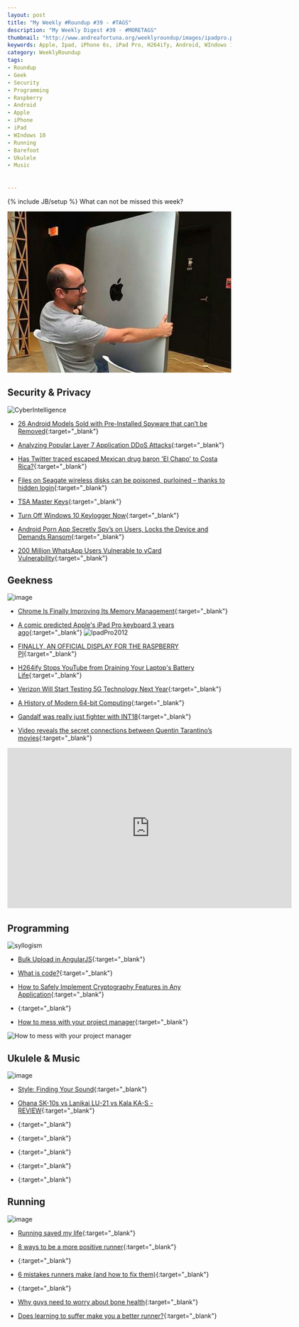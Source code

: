 ```yaml
---
layout: post
title: "My Weekly #Roundup #39 - #TAGS"
description: "My Weekly Digest #39 - #MORETAGS"
thumbnail: "http://www.andreafortuna.org/weeklyroundup/images/ipadpro.png"
keywords: Apple, Ipad, iPhone 6s, iPad Pro, H264ify, Android, WIndows 10, seagate, raspberry, Geek, Security,Programming, Running, Barefoot, Music, ukulele, transcription
category: WeeklyRoundup
tags: 
- Roundup
- Geek
- Security
- Programming
- Raspberry
- Android
- Apple
- iPhone
- iPad
- WIndows 10
- Running
- Barefoot
- Ukulele
- Music


---
```

{% include JB/setup %}
What can not be missed this week? 

![iPadPro](/weeklyroundup/images/ipadpro.png)
<!-- more -->

Security & Privacy
--
![CyberIntelligence](http://imgs.xkcd.com/comics/cyberintelligence.png)

- [26 Android Models Sold with Pre-Installed Spyware that can’t be Removed](https://freedomhacker.net/26-android-models-sold-preinstalled-spyware-cant-be-removed-4597/){:target="_blank"}

- [Analyzing Popular Layer 7 Application DDoS Attacks](https://blog.sucuri.net/2015/09/analyzing-popular-layer-7-application-ddos-attacks.html){:target="_blank"}

- [Has Twitter traced escaped Mexican drug baron 'El Chapo' to Costa Rica?](https://nakedsecurity.sophos.com/2015/09/08/has-twitter-traced-escaped-mexican-drug-baron-el-chapo-to-costa-rica/?utm_source=Naked%2520Security%2520-%2520Feed&utm_medium=feed&utm_content=rss2&utm_campaign=Feed){:target="_blank"}

- [Files on Seagate wireless disks can be poisoned, purloined – thanks to hidden login](http://www.theregister.co.uk/2015/09/07/files_on_seagate_wireless_disks_can_be_poisoned_purloined/){:target="_blank"}

- [TSA Master Keys](https://www.schneier.com/blog/archives/2015/09/tsa_master_keys.html){:target="_blank"}

- [Turn Off Windows 10 Keylogger Now](http://thehackernews.com/2015/09/windows10-keylogger-security.html){:target="_blank"}

- [Android Porn App Secretly Spy’s on Users, Locks the Device and Demands Ransom](https://freedomhacker.net/android-porn-app-secretly-spys-users-locks-phone-demands-ransom-4601/){:target="_blank"}

- [200 Million WhatsApp Users Vulnerable to vCard Vulnerability](http://thehackernews.com/2015/09/whatsapp-vcard-vulnerability.html){:target="_blank"}



Geekness
--

![image](http://www.commitstrip.com/wp-content/uploads/2015/08/Strip-Damnation-des-ordis-650-finalenglish3.jpg)

- [Chrome Is Finally Improving Its Memory Management](http://lifehacker.com/chrome-updates-with-speed-improvements-and-better-memor-1728577172){:target="_blank"}

- [A comic predicted Apple's iPad Pro keyboard 3 years ago](http://www.engadget.com/2015/09/09/comic-predicted-ipad-pro-keyboard/){:target="_blank"}
![IpadPro2012](http://4.bp.blogspot.com/-A_38HYfAgQQ/VfE6Bso-BtI/AAAAAAAAcvc/t9L-bI0myEc/s1600/Screen%2BShot%2B2015-09-10%2Bat%2B09.59.49.jpg)

- [FINALLY, AN OFFICIAL DISPLAY FOR THE RASPBERRY PI](http://hackaday.com/2015/09/08/finally-an-official-display-for-the-raspberry-pi/){:target="_blank"}

- [H264ify Stops YouTube from Draining Your Laptop's Battery Life](http://lifehacker.com/h264ify-stops-youtube-from-draining-your-laptops-batter-1729588002){:target="_blank"}

- [Verizon Will Start Testing 5G Technology Next Year](http://recode.net/2015/09/08/verizon-will-start-testing-5g-technology-next-year/){:target="_blank"}

- [A History of Modern 64-bit Computing](http://courses.cs.washington.edu/courses/csep590/06au/projects/history-64-bit.pdf){:target="_blank"}

- [Gandalf was really just fighter with INT18](https://np.reddit.com/r/DnD/comments/3jpksw/gandalf_was_really_just_fighter_with_int18/){:target="_blank"}

- [Video reveals the secret connections between Quentin Tarantino’s movies](http://bgr.com/2015/09/03/quentin-tarantino-movies-hidden-connections-video/){:target="_blank"}

<iframe width="640" height="360" src="https://www.youtube.com/embed/-bfuVNoD7o0" frameborder="0" allowfullscreen></iframe>


Programming
--
![syllogism](http://imgs.xkcd.com/comics/engineer_syllogism.png)

- [Bulk Upload in AngularJS](http://www.codeproject.com/Tips/1028442/Bulk-Upload-in-AngularJS){:target="_blank"}

- [What is code?](http://www.economist.com/blogs/economist-explains/2015/09/economist-explains-3){:target="_blank"}

- [How to Safely Implement Cryptography Features in Any Application](https://paragonie.com/blog/2015/09/how-to-safely-implement-cryptography-in-any-application){:target="_blank"}

- [](){:target="_blank"}

- [How to mess with your project manager](http://www.commitstrip.com/en/2015/09/08/how-to-mess-with-your-project-manager/){:target="_blank"}

![How to mess with your project manager](http://www.commitstrip.com/wp-content/uploads/2015/09/Strip-Back-end-VS-Front-end-english.jpg)

Ukulele & Music
--

![image](http://rlv.zcache.co.nz/ukulele_player_sticker-r168886474a7f4e76b354d4391e20eb78_v9wf3_8byvr_324.jpg)

- [Style: Finding Your Sound](http://liveukulele.com/lessons/soul/style/){:target="_blank"}

- [Ohana SK-10s vs Lanikai LU-21 vs Kala KA-S - REVIEW](http://www.gotaukulele.com/2015/09/soprano-ukulele-shootout-ohana-sk-10-vs.html){:target="_blank"}

- [](){:target="_blank"}

- [](){:target="_blank"}

- [](){:target="_blank"}

- [](){:target="_blank"}

- [](){:target="_blank"}



Running
--

![image](http://runninghumor.com/wp-content/blogs.dir/3/files/2013/07/hows-diet-going.jpg)

- [Running saved my life](http://www.theguardian.com/lifeandstyle/2015/aug/24/running-saved-my-life-depression-doctors-pills-therapy-did-nothing?CMP=fb_gu){:target="_blank"}

- [8 ways to be a more positive runner](http://www.runnersworld.co.uk/training/8-ways-to-be-a-more-positive-runner/13990.html){:target="_blank"}

- [](){:target="_blank"}

- [6 mistakes runners make (and how to fix them)](http://www.runnersworld.co.uk/training/6-mistakes-runners-make-and-how-to-fix-them/13987.html){:target="_blank"}

- [](){:target="_blank"}

- [Why guys need to worry about bone health](http://www.runnersworld.co.uk/health/why-guys-need-to-worry-about-bone-health/13995.html){:target="_blank"}

- [Does learning to suffer make you a better runner?](http://www.runnersworld.co.uk/training/does-learning-to-suffer-make-you-a-better-runner/13994.html){:target="_blank"}




